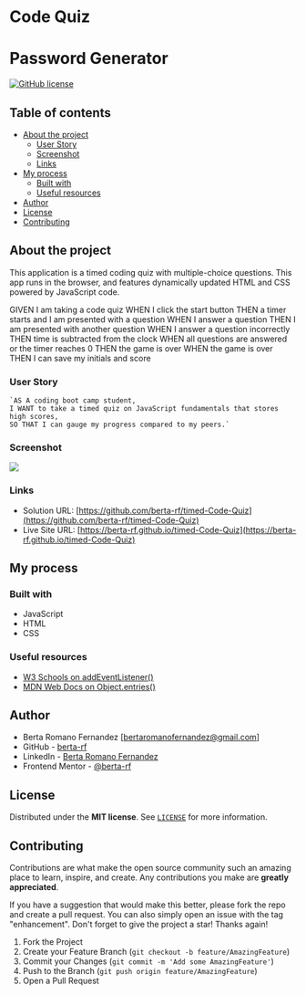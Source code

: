 # Code Quiz

# Password Generator

<a href="https://github.com/berta-rf/timed-Code-Quiz/blob/main/LICENSE"><img alt="GitHub license" src="https://img.shields.io/github/license/berta-rf/timed-Code-Quiz?style=for-the-badge"></a>

## Table of contents

- [About the project](#about)
  - [User Story](#user-story)
  - [Screenshot](#screenshot)
  - [Links](#links)
- [My process](#my-process)
  - [Built with](#built-with)
  - [Useful resources](#useful-resources)
- [Author](#author)
- [License](#license)
- [Contributing](#contributing)

## About the project

This application is a timed coding quiz with multiple-choice questions. This app runs in the browser, and features dynamically updated HTML and CSS powered by JavaScript code.

GIVEN I am taking a code quiz
WHEN I click the start button
THEN a timer starts and I am presented with a question
WHEN I answer a question
THEN I am presented with another question
WHEN I answer a question incorrectly
THEN time is subtracted from the clock
WHEN all questions are answered or the timer reaches 0
THEN the game is over
WHEN the game is over
THEN I can save my initials and score

### User Story

    `AS A coding boot camp student,
    I WANT to take a timed quiz on JavaScript fundamentals that stores high scores,
    SO THAT I can gauge my progress compared to my peers.`

### Screenshot

![](./screenshot)

### Links

- Solution URL: [https://github.com/berta-rf/timed-Code-Quiz](https://github.com/berta-rf/timed-Code-Quiz)
- Live Site URL: [https://berta-rf.github.io/timed-Code-Quiz](https://berta-rf.github.io/timed-Code-Quiz)

## My process

### Built with

- JavaScript
- HTML
- CSS

### Useful resources

- [W3 Schools on addEventListener()](https://www.w3schools.com/jsref/met_element_addeventlistener.asp)
- [MDN Web Docs on Object.entries()](https://developer.mozilla.org/en-US/docs/Web/JavaScript/Reference/Global_Objects/Object/entries)

## Author

- Berta Romano Fernandez [bertaromanofernandez@gmail.com]
- GitHub - [berta-rf](https://github.com/berta-rf)
- LinkedIn - [Berta Romano Fernandez](https://www.linkedin.com/in/berta-romano-fernandez-85a51117a/)
- Frontend Mentor - [@berta-rf](https://www.frontendmentor.io/profile/)

## License

Distributed under the **MIT license**. See [`LICENSE`](LICENSE) for more information.

## Contributing

Contributions are what make the open source community such an amazing place to learn, inspire, and create. Any contributions you make are **greatly appreciated**.

If you have a suggestion that would make this better, please fork the repo and create a pull request. You can also simply open an issue with the tag "enhancement".
Don't forget to give the project a star! Thanks again!

1. Fork the Project
2. Create your Feature Branch (`git checkout -b feature/AmazingFeature`)
3. Commit your Changes (`git commit -m 'Add some AmazingFeature'`)
4. Push to the Branch (`git push origin feature/AmazingFeature`)
5. Open a Pull Request
